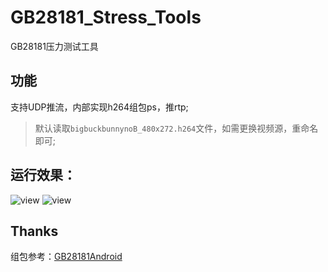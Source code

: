 # GB28181_Stress_Tools
GB28181压力测试工具
## 功能
支持UDP推流，内部实现h264组包ps，推rtp;
> 默认读取`bigbuckbunnynoB_480x272.h264`文件，如需更换视频源，重命名即可;
## 运行效果：
![view](https://github.com/yangjiechina/GB28181_Stress_Tools/blob/master/GB28181_Stress_Tools/res/page.png)
![view](https://github.com/yangjiechina/GB28181_Stress_Tools/blob/master/GB28181_Stress_Tools/res/video_preview.png)

## Thanks

  组包参考：[GB28181Android](https://github.com/zhoudd1/GB28181Android)
